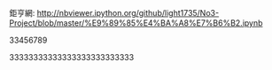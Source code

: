 ﻿
鉅亨網:
http://nbviewer.ipython.org/github/light1735/No3-Project/blob/master/%E9%89%85%E4%BA%A8%E7%B6%B2.ipynb

33456789


33333333333333333333333333